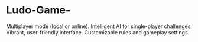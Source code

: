 # Ludo-Game-
Multiplayer mode (local or online). Intelligent AI for single-player challenges. Vibrant, user-friendly interface. Customizable rules and gameplay settings.
